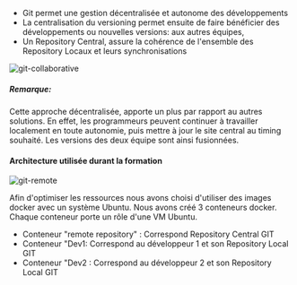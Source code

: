 - Git permet une gestion décentralisée et autonome des développements
- La centralisation du versioning permet ensuite de faire bénéficier des développements ou nouvelles versions: aux autres équipes,
- Un Repository Central, assure la cohérence de l'ensemble des Repository Locaux et leurs synchronisations  

![git-collaborative](/testgitessai/scenarios/git_training_part3/assets/git-collaborative.png)

##### *Remarque:*
Cette approche décentralisée, apporte un plus par rapport au autres solutions.
En effet, les programmeurs peuvent continuer à travailler localement en toute autonomie, puis mettre à jour le site central au timing souhaité.
Les versions des deux équipe sont ainsi fusionnées.

#### Architecture utilisée durant la formation

![git-remote](/testgitessai/scenarios/git_training_part3/assets/git-remote.png)

Afin d'optimiser les ressources nous avons choisi d'utiliser des images docker avec un système Ubuntu. 
Nous avons créé 3 conteneurs docker. Chaque conteneur porte un rôle d'une VM Ubuntu.

- Conteneur "remote repository" : Correspond Repository Central GIT
- Conteneur "Dev1: Correspond au développeur 1 et son Repository Local GIT
- Conteneur "Dev2 : Correspond au développeur 2 et son Repository Local GIT


